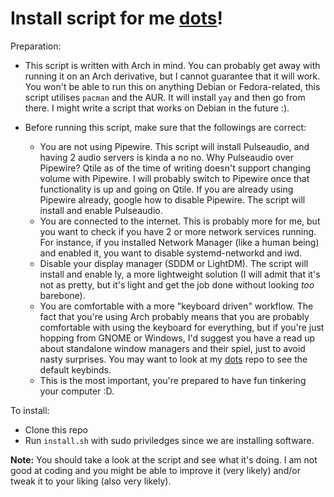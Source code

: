# Install script for me [dots](https://github.com/DNM1008/Dots)!

Preparation:

* This script is written with Arch in mind. You can probably get away with running it on an Arch derivative, but I cannot guarantee that it will work. You won't be able to run this on anything Debian or Fedora-related, this script utilises `pacman` and the AUR. It will install `yay` and then go from there. I might write a script that works on Debian in the future :).

* Before running this script, make sure that the followings are correct:
    * You are not using Pipewire. This script will install Pulseaudio, and having 2 audio servers is kinda a no no. Why Pulseaudio over Pipewire? Qtile as of the time of writing doesn't support changing volume with Pipewire. I will probably switch to Pipewire once that functionality is up and going on Qtile. If you are already using Pipewire already, google how to disable Pipewire. The script will install and enable Pulseaudio.
    * You are connected to the internet. This is probably more for me, but you want to check if you have 2 or more network services running. For instance, if you installed Network Manager (like a human being) and enabled it, you want to disable systemd-networkd and iwd.
    * Disable your display manager (SDDM or LightDM). The script will install and enable ly, a more lightweight solution (I will admit that it's not as pretty, but it's light and get the job done without looking *too* barebone).
    * You are comfortable with a more "keyboard driven" workflow. The fact that you're using Arch probably means that you are probably comfortable with using the keyboard for everything, but if you're just hopping from GNOME or Windows, I'd suggest you have a read up about standalone window managers and their spiel, just to avoid nasty surprises. You may want to look at my [dots](https://github.com/DNM1008/Dots) repo to see the default keybinds.
    * This is the most important, you're prepared to have fun tinkering your computer :D.


To install:
* Clone this repo
* Run `install.sh` with sudo priviledges since we are installing software.

**Note:** You should take a look at the script and see what it's doing. I am not good at coding and you might be able to improve it (very likely) and/or tweak it to your liking (also very likely).

